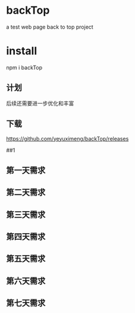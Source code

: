 # backTop
a test web page back to top project

# install
npm i backTop 

## 计划
后续还需要进一步优化和丰富

## 下载
https://github.com/yeyuximeng/backTop/releases


##1
## 第一天需求
## 第二天需求
## 第三天需求
## 第四天需求
## 第五天需求
## 第六天需求
## 第七天需求